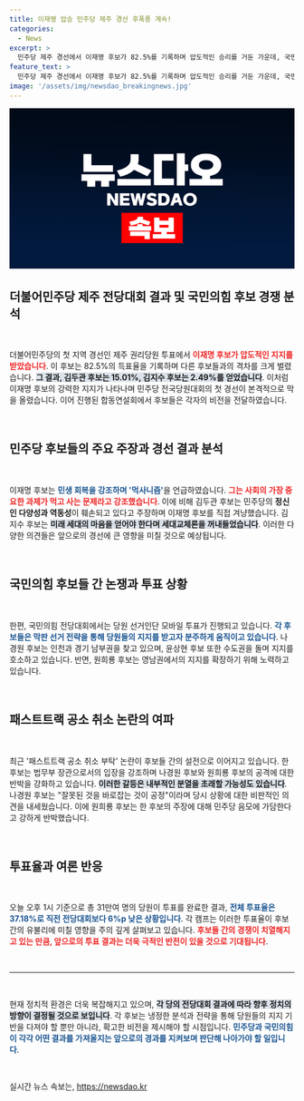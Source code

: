 ```yaml
---
title: 이재명 압승 민주당 제주 경선 후폭풍 계속!
categories:
  - News
excerpt: >
  민주당 제주 경선에서 이재명 후보가 82.5%를 기록하며 압도적인 승리를 거둔 가운데, 국민의힘 후보들 간 패스트트랙 논란이 격화되고 있습니다. 투표율이 저조한 상황 속, 후보들은 당원 표심을 잡기 위해 격돌하고 있습니다. 클릭하여 자세한 내용을 확인하세요!
feature_text: >
  민주당 제주 경선에서 이재명 후보가 82.5%를 기록하며 압도적인 승리를 거둔 가운데, 국민의힘 후보들 간 패스트트랙 논란이 격화되고 있습니다. 투표율이 저조한 상황 속, 후보들은 당원 표심을 잡기 위해 격돌하고 있습니다. 클릭하여 자세한 내용을 확인하세요!
image: '/assets/img/newsdao_breakingnews.jpg'
---
```


<p><img src="/assets/img/newsdao_breakingnews.jpg" alt="cryptoinkorea 속보" /></p>

<h2 data-ke-size="size26">더불어민주당 제주 전당대회 결과 및 국민의힘 후보 경쟁 분석</h2>

<p data-ke-size="size16">&nbsp;</p>

<p>더불어민주당의 첫 지역 경선인 제주 권리당원 투표에서 <b><span style="color: #ee2323;">이재명 후보가 압도적인 지지를 받았습니다</span></b>. 이 후보는 82.5%의 득표율을 기록하며 다른 후보들과의 격차를 크게 벌렸습니다. <b><span style="background-color: #21538527;">그 결과, 김두관 후보는 15.01%, 김지수 후보는 2.49%를 얻었습니다</span></b>. 이처럼 이재명 후보의 강력한 지지가 나타나며 민주당 전국당원대회의 첫 경선이 본격적으로 막을 올렸습니다. 이어 진행된 합동연설회에서 후보들은 각자의 비전을 전달하였습니다.</p>

<p data-ke-size="size16">&nbsp;</p>

<h2 data-ke-size="size26">민주당 후보들의 주요 주장과 경선 결과 분석</h2>

<p data-ke-size="size16">&nbsp;</p>

<p>이재명 후보는 <b><span style="color: #1a5490;">민생 회복을 강조하며 '먹사니즘'</span></b>을 언급하였습니다. <b><span style="color: #ee2323;">그는 사회의 가장 중요한 과제가 먹고 사는 문제라고 강조했습니다</span></b>. 이에 비해 김두관 후보는 민주당의 <b>정신인 다양성과 역동성</b>이 훼손되고 있다고 주장하며 이재명 후보를 직접 겨냥했습니다. 김지수 후보는 <b><span style="background-color: #21538527;">미래 세대의 마음을 얻어야 한다며 세대교체론을 꺼내들었습니다</span></b>. 이러한 다양한 의견들은 앞으로의 경선에 큰 영향을 미칠 것으로 예상됩니다.</p>

<p data-ke-size="size16">&nbsp;</p>

<h2 data-ke-size="size26">국민의힘 후보들 간 논쟁과 투표 상황</h2>

<p data-ke-size="size16">&nbsp;</p>

<p>한편, 국민의힘 전당대회에서는 당원 선거인단 모바일 투표가 진행되고 있습니다. <b><span style="color: #1a5490;">각 후보들은 막판 선거 전략을 통해 당원들의 지지를 받고자 분주하게 움직이고 있습니다</span></b>. 나경원 후보는 인천과 경기 남부권을 찾고 있으며, 윤상현 후보 또한 수도권을 돌며 지지를 호소하고 있습니다. 반면, 원희룡 후보는 영남권에서의 지지를 확장하기 위해 노력하고 있습니다.</p>

<p data-ke-size="size16">&nbsp;</p>

<h2 data-ke-size="size26">패스트트랙 공소 취소 논란의 여파</h2>

<p data-ke-size="size16">&nbsp;</p>

<p>최근 '패스트트랙 공소 취소 부탁' 논란이 후보들 간의 설전으로 이어지고 있습니다. 한 후보는 법무부 장관으로서의 입장을 강조하며 나경원 후보와 원희룡 후보의 공격에 대한 반박을 강화하고 있습니다. <b><span style="background-color: #21538527;">이러한 갈등은 내부적인 분열을 초래할 가능성도 있습니다</span></b>. 나경원 후보는 "잘못된 것을 바로잡는 것이 공정"이라며 당시 상황에 대한 비판적인 의견을 내세웠습니다. 이에 원희룡 후보는 한 후보의 주장에 대해 민주당 음모에 가담한다고 강하게 반박했습니다.</p>

<p data-ke-size="size16">&nbsp;</p>

<h2 data-ke-size="size26">투표율과 여론 반응</h2>

<p data-ke-size="size16">&nbsp;</p>

<p>오늘 오후 1시 기준으로 총 31만여 명의 당원이 투표를 완료한 결과, <b><span style="color: #1a5490;">전체 투표율은 37.18%로 직전 전당대회보다 6%p 낮은 상황입니다</span></b>. 각 캠프는 이러한 투표율이 후보 간의 유불리에 미칠 영향을 주의 깊게 살펴보고 있습니다. <b><span style="color: #ee2323;">후보들 간의 경쟁이 치열해지고 있는 만큼, 앞으로의 투표 결과는 더욱 극적인 반전이 있을 것으로 기대됩니다</span></b>.</p>

<p data-ke-size="size16">&nbsp;</p>

<hr />

<p data-ke-size="size16">&nbsp;</p>

<p>현재 정치적 환경은 더욱 복잡해지고 있으며, <b><span style="background-color: #21538527;">각 당의 전당대회 결과에 따라 향후 정치의 방향이 결정될 것으로 보입니다</span></b>. 각 후보는 냉정한 분석과 전략을 통해 당원들의 지지 기반을 다져야 할 뿐만 아니라, 확고한 비전을 제시해야 할 시점입니다. <b><span style="color: #1a5490;">민주당과 국민의힘이 각각 어떤 결과를 가져올지는 앞으로의 경과를 지켜보며 판단해 나아가야 할 일입니다</span></b>. </p>

<p data-ke-size="size16">&nbsp;</p>
실시간 뉴스 속보는, <a href="https://newsdao.kr" rel="dofollow">https://newsdao.kr</a>


